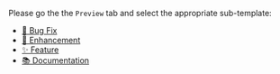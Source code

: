 Please go the the `Preview` tab and select the appropriate sub-template:

* [🐞 Bug Fix](?expand=1&labels=bug&title=🐞+fix:)
* [🚀 Enhancement](?expand=1&labels=enhancement&title=🚀+enhancement:)
* [✨ Feature](?expand=1&labels=feature&title=✨+feature:)
* [📚 Documentation](?expand=1&labels=documentation&title=📚+documentation:)
